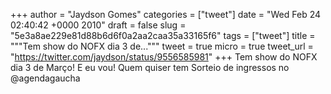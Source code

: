 
+++
author = "Jaydson Gomes"
categories = ["tweet"]
date = "Wed Feb 24 02:40:42 +0000 2010"
draft = false
slug = "5e3a8ae229e81d88b6d6f0a2aa2caa35a33165f6"
tags = ["tweet"]
title = """Tem show do NOFX dia 3 de..."""
tweet = true
micro = true
tweet_url = "https://twitter.com/jaydson/status/9556585981"
+++
Tem show do NOFX dia 3 de Março! E eu vou! Quem quiser tem  Sorteio de ingressos no @agendagaucha
